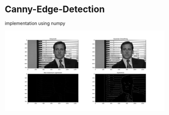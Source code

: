 # Canny-Edge-Detection
implementation using numpy

![](https://raw.githubusercontent.com/ArisPagonopoulos/Canny-Edge-Detection/main/example.png)

